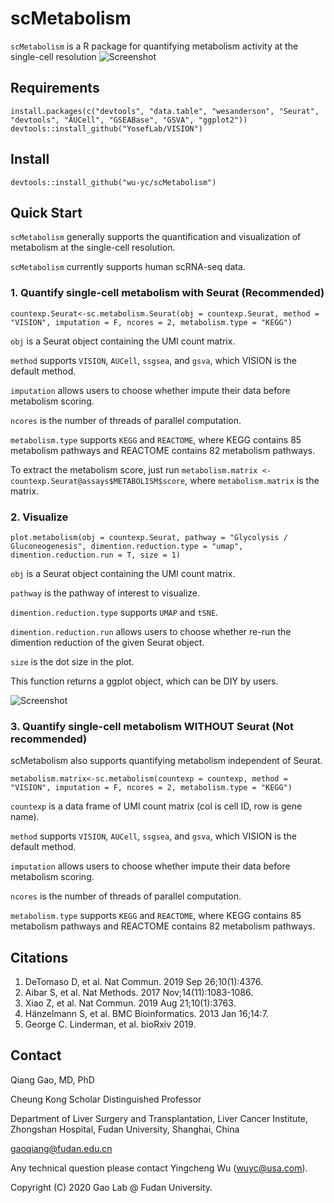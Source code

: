 # scMetabolism
`scMetabolism` is a R package for quantifying metabolism activity at the single-cell resolution
![Screenshot](https://github.com/wu-yc/scMetabolism/raw/main/logo.jpg)

## Requirements
    install.packages(c("devtools", "data.table", "wesanderson", "Seurat", "devtools", "AUCell", "GSEABase", "GSVA", "ggplot2"))
    devtools::install_github("YosefLab/VISION")
    

## Install
    devtools::install_github("wu-yc/scMetabolism")

## Quick Start
`scMetabolism` generally supports the quantification and visualization of metabolism at the single-cell resolution. 

`scMetabolism` currently supports human scRNA-seq data.

### 1. Quantify single-cell metabolism with Seurat (Recommended)
    countexp.Seurat<-sc.metabolism.Seurat(obj = countexp.Seurat, method = "VISION", imputation = F, ncores = 2, metabolism.type = "KEGG")

`obj` is a Seurat object containing the UMI count matrix. 

`method` supports `VISION`, `AUCell`, `ssgsea`, and `gsva`, which VISION is the default method.

`imputation` allows users to choose whether impute their data before metabolism scoring.

`ncores` is the number of threads of parallel computation.

`metabolism.type` supports `KEGG` and `REACTOME`, where KEGG contains 85 metabolism pathways and REACTOME contains 82 metabolism pathways.

To extract the metabolism score, just run `metabolism.matrix <- countexp.Seurat@assays$METABOLISM$score`, where `metabolism.matrix` is the matrix.

### 2. Visualize 
    plot.metabolism(obj = countexp.Seurat, pathway = "Glycolysis / Gluconeogenesis", dimention.reduction.type = "umap", dimention.reduction.run = T, size = 1)

`obj` is a Seurat object containing the UMI count matrix. 

`pathway` is the pathway of interest to visualize. 

`dimention.reduction.type` supports `UMAP` and `tSNE`.

`dimention.reduction.run` allows users to choose whether re-run the dimention reduction of the given Seurat object.

`size` is the dot size in the plot.

This function returns a ggplot object, which can be DIY by users.

![Screenshot](https://github.com/wu-yc/scMetabolism/raw/main/scMetabolism_demo.png)


### 3. Quantify single-cell metabolism WITHOUT Seurat (Not recommended)
scMetabolism also supports quantifying metabolism independent of Seurat. 

    metabolism.matrix<-sc.metabolism(countexp = countexp, method = "VISION", imputation = F, ncores = 2, metabolism.type = "KEGG")

`countexp` is a data frame of UMI count matrix (col is cell ID, row is gene name). 

`method` supports `VISION`, `AUCell`, `ssgsea`, and `gsva`, which VISION is the default method.

`imputation` allows users to choose whether impute their data before metabolism scoring.

`ncores` is the number of threads of parallel computation.

`metabolism.type` supports `KEGG` and `REACTOME`, where KEGG contains 85 metabolism pathways and REACTOME contains 82 metabolism pathways.

## Citations
1. DeTomaso D, et al. Nat Commun. 2019 Sep 26;10(1):4376.
2. Aibar S, et al. Nat Methods. 2017 Nov;14(11):1083-1086.
3. Xiao Z, et al. Nat Commun. 2019 Aug 21;10(1):3763.
4. Hänzelmann S, et al. BMC Bioinformatics. 2013 Jan 16;14:7.
5. George C. Linderman, et al. bioRxiv 2019.


## Contact

Qiang Gao, MD, PhD

Cheung Kong Scholar Distinguished Professor

Department of Liver Surgery and Transplantation, Liver Cancer Institute, Zhongshan Hospital, Fudan University, Shanghai, China

gaoqiang@fudan.edu.cn

Any technical question please contact Yingcheng Wu (wuyc@usa.com).

Copyright (C) 2020 Gao Lab @ Fudan University.



